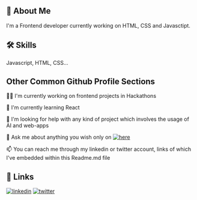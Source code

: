 
## 🚀 About Me
I'm a Frontend developer currently working on HTML, CSS 
and Javasctipt. 


## 🛠 Skills
Javascript, HTML, CSS...


## Other Common Github Profile Sections
👩‍💻 I'm currently working on frontend projects in Hackathons

🧠 I'm currently learning React

🤔 I'm looking for help with any kind of project which involves the usage of 
AI and web-apps

💬 Ask me about anything you wish only on [![here](https://img.shields.io/badge/linkedin-0A66C2?style=for-the-badge&logo=linkedin&logoColor=white)](https://twitter.com/meSPandey)


📫 You can reach me through my linkedin or twitter account,
links of which I've embedded within this Readme.md file



## 🔗 Links
[![linkedin](https://img.shields.io/badge/linkedin-0A66C2?style=for-the-badge&logo=linkedin&logoColor=white)](https://www.linkedin.com/in/shashank2310/)
[![twitter](https://img.shields.io/badge/twitter-1DA1F2?style=for-the-badge&logo=twitter&logoColor=white)](https://twitter.com/meSPandey)

